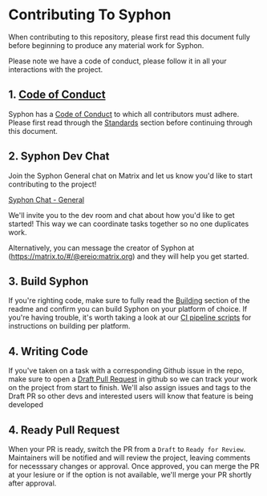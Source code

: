 # Contributing To Syphon

When contributing to this repository, please first read this document fully before beginning to produce any material work for Syphon.

Please note we have a code of conduct, please follow it in all your interactions with the project.

## 1. [Code of Conduct](./docs/code-of-conduct.md)

Syphon has a [Code of Conduct](https://github.com/syphon-org/syphon/main/blob/HEAD/code-of-conduct.md) to which all contributors must adhere. 
Please first read through the [Standards](https://github.com/syphon-org/syphon/main/blob/HEAD/code-of-conduct.md#standards) section before continuing through this document.

## 2. Syphon Dev Chat

Join the Syphon General chat on Matrix and let us know you'd like to start contributing to the project!

[Syphon Chat - General](https://matrix.to/#/#syphon:matrix.org)

We'll invite you to the dev room and chat about how you'd like to get started! This way we can coordinate tasks together so no one duplicates work.

Alternatively, you can message the creator of Syphon at (https://matrix.to/#/@ereio:matrix.org) and they will help you get started.

## 3. Build Syphon

If you're righting code, make sure to fully read the [Building](./readme.md#Building) section of the readme and confirm you can build Syphon on your platform of choice. If you're having trouble, it's worth taking a look at our [CI pipeline scripts](./drone.yml) for instructions on building per platform.

## 4. Writing Code

If you've taken on a task with a corresponding Github issue in the repo, make sure to open a [Draft Pull Request](https://docs.github.com/en/github/collaborating-with-pull-requests/proposing-changes-to-your-work-with-pull-requests/about-pull-requests#draft-pull-requests) in github so we can track your work on the project from start to finish. We'll also assign issues and tags to the Draft PR so other devs and interested users will know that feature is being developed

## 4. Ready Pull Request

When your PR is ready, switch the PR from a `Draft` to `Ready for Review`. Maintainers will be notified and will review the project, leaving comments for necesssary changes or approval. Once approved, you can merge the PR at your lesiure or if the option is not available, we'll merge your PR shortly after approval.
